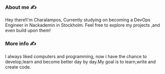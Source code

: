 ### About me :writing_hand:

Hey there!I'm Charalampos, Currently studying on becoming a DevOps Engineer in Nackademin in Stockholm.
Feel free to explore my projects ,and even build upon them!
 
### More info :writing_hand:
I always liked computers and programming, now i have the chance to develop,learn and become better day by day.My goal
is to learn,write and create code.
